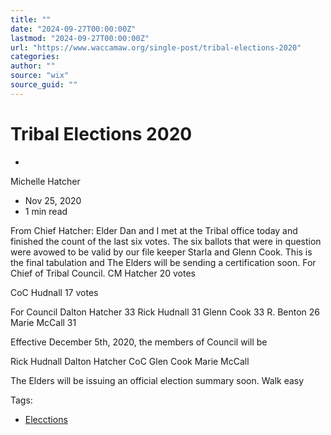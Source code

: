 ```yaml
---
title: ""
date: "2024-09-27T00:00:00Z"
lastmod: "2024-09-27T00:00:00Z"
url: "https://www.waccamaw.org/single-post/tribal-elections-2020"
categories:
author: ""
source: "wix"
source_guid: ""
---
```


# Tribal Elections 2020

-

Michelle Hatcher
- Nov 25, 2020
- 1 min read

From Chief Hatcher:
Elder Dan and I met at the Tribal office today and finished the count of the last six votes.
The six ballots that were in question were avowed to be valid by our file keeper Starla and Glenn Cook.
This is the final tabulation and The Elders will be sending a certification soon.
For Chief of Tribal Council.
CM Hatcher 20 votes

CoC Hudnall 17 votes

For Council
Dalton Hatcher 33
Rick Hudnall 31
Glenn Cook  33
R. Benton     26
Marie McCall 31

Effective December 5th, 2020, the members of Council will be

Rick Hudnall
Dalton Hatcher CoC
Glen Cook
Marie McCall

The Elders will be issuing an official election summary soon.
Walk easy

Tags:

- [Elecctions](https://www.waccamaw.org/updates/tags/elecctions)

